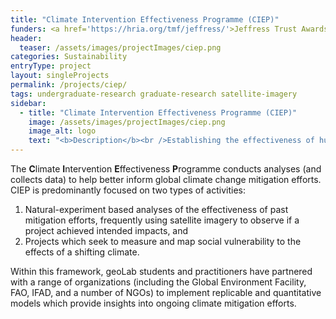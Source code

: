 ```yaml
---
title: "Climate Intervention Effectiveness Programme (CIEP)"
funders: <a href='https://hria.org/tmf/jeffress/'>Jeffress Trust Awards Program in Interdisciplinary Research</a><br /><a href='https://www.ifad.org/en/'>International Fund for Agricultural Development</a><br /><a href='https://www.thegef.org/'>Global Environment Facility</a><br />
header:
  teaser: /assets/images/projectImages/ciep.png
categories: Sustainability
entryType: project
layout: singleProjects
permalink: /projects/ciep/
tags: undergraduate-research graduate-research satellite-imagery
sidebar:
  - title: "Climate Intervention Effectiveness Programme (CIEP)"
    image: /assets/images/projectImages/ciep.png
    image_alt: logo
    text: "<b>Description</b><br />Establishing the effectiveness of human efforts to mitigate climate change.<br /><b>Timeline:</b><br />Summer 2019 to Present<br /><b>People:</b><br /><a href='/people/danrunfolafall2017.html'>Dan Runfola</a>, <a href='/people/jianingzhoufall2017.html'>Jianing Zhou</a>, <a href='/people/tinaspring2020.html'>Tina (Jiaying) Chen </a>, <a href='/people/lauraopsahlspring2019.html'>Laura Opsahl-Ong</a>, <a href='/people/lauramillsspring2020.html'>Laura Mills</a>, <a href='/people/rebeccayoungerman.html'>Rebecca Youngerman</a>, <a href='/people/molliegaines.html'>Mollie Gaines</a>, <a href='/people/rachelobermanfall2017.html'>Rachel Oberman</a>, "
---
```

The **C**limate **I**ntervention **E**ffectiveness **P**rogramme conducts analyses (and collects data) to help better inform global climate change mitigation efforts.  CIEP is predominantly focused on two types of activities: 

1. Natural-experiment based analyses of the effectiveness of past mitigation efforts, frequently using satellite imagery to observe if a project achieved intended impacts, and
2. Projects which seek to measure and map social vulnerability to the effects of a shifting climate.

Within this framework, geoLab students and practitioners have partnered with a range of organizations (including the Global Environment Facility, FAO, IFAD, and a number of NGOs) to implement replicable and quantitative models which provide insights into ongoing climate mitigation efforts.  